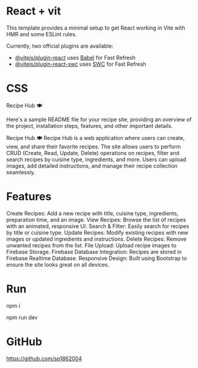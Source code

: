 # React + vit

This template provides a minimal setup to get React working in Vite with HMR and some ESLint rules.

Currently, two official plugins are available:

- [@vitejs/plugin-react](https://github.com/vitejs/vite-plugin-react/blob/main/packages/plugin-react/README.md) uses [Babel](https://babeljs.io/) for Fast Refresh
- [@vitejs/plugin-react-swc](https://github.com/vitejs/vite-plugin-react-swc) uses [SWC](https://swc.rs/) for Fast Refresh
# CSS

Recipe Hub 🍽️


Here's a sample README file for your recipe site, providing an overview of the project, installation steps, features, and other important details.

Recipe Hub 🍽️
Recipe Hub is a web application where users can create, view, and share their favorite recipes. The site allows users to perform CRUD (Create, Read, Update, Delete) operations on recipes, filter and search recipes by cuisine type, ingredients, and more. Users can upload images, add detailed instructions, and manage their recipe collection seamlessly.


# Features

Create Recipes: Add a new recipe with title, cuisine type, ingredients, preparation time, and an image.
View Recipes: Browse the list of recipes with an animated, responsive UI.
Search & Filter: Easily search for recipes by title or cuisine type.
Update Recipes: Modify existing recipes with new images or updated ingredients and instructions.
Delete Recipes: Remove unwanted recipes from the list.
File Upload: Upload recipe images to Firebase Storage.
Firebase Database Integration: Recipes are stored in Firebase Realtime Database.
Responsive Design: Built using Bootstrap to ensure the site looks great on all devices.

# Run

npm i

npm run dev

# GitHub

https://github.com/sp1862004